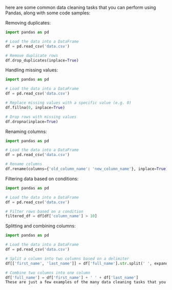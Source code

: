 here are some common data cleaning tasks that you can perform using Pandas, along with some code samples:

Removing duplicates:
```python
import pandas as pd

# Load the data into a DataFrame
df = pd.read_csv('data.csv')

# Remove duplicate rows
df.drop_duplicates(inplace=True)
```
Handling missing values:
```python
import pandas as pd

# Load the data into a DataFrame
df = pd.read_csv('data.csv')

# Replace missing values with a specific value (e.g. 0)
df.fillna(0, inplace=True)

# Drop rows with missing values
df.dropna(inplace=True)
```
Renaming columns:
```python
import pandas as pd

# Load the data into a DataFrame
df = pd.read_csv('data.csv')

# Rename columns
df.rename(columns={'old_column_name': 'new_column_name'}, inplace=True)
```
Filtering data based on conditions:
```python
import pandas as pd

# Load the data into a DataFrame
df = pd.read_csv('data.csv')

# Filter rows based on a condition
filtered_df = df[df['column_name'] > 10]
```
Splitting and combining columns:
```python
import pandas as pd

# Load the data into a DataFrame
df = pd.read_csv('data.csv')

# Split a column into two columns based on a delimiter
df[['first_name', 'last_name']] = df['full_name'].str.split(' ', expand=True)

# Combine two columns into one column
df['full_name'] = df['first_name'] + ' ' + df['last_name']
These are just a few examples of the many data cleaning tasks that you can perform using Pandas. By using these tools, you can efficiently clean and transform your data for analysis and visualization.